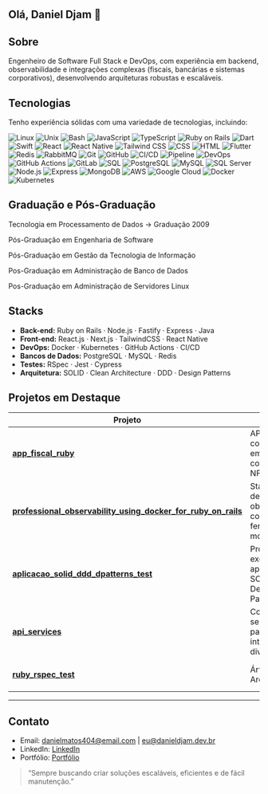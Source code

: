 ## Olá, Daniel Djam 👋

## Sobre

<p>  
Engenheiro de Software Full Stack e DevOps, com experiência em backend, observabilidade e integrações complexas (fiscais, bancárias e sistemas corporativos), desenvolvendo arquiteturas robustas e escaláveis.
</p>

## Tecnologias

Tenho experiência sólidas com uma variedade de tecnologias, incluindo:

![Linux](https://img.shields.io/badge/Linux-000000?style=for-the-badge&logo=linux&logoColor=white) ![Unix](https://img.shields.io/badge/Unix-000000?style=for-the-badge&logo=unix&logoColor=white) ![Bash](https://img.shields.io/badge/Bash-4EAA25?style=for-the-badge&logo=gnu-bash&logoColor=white) ![JavaScript](https://img.shields.io/badge/JavaScript-F7DF1E?style=for-the-badge&logo=javascript&logoColor=black) ![TypeScript](https://img.shields.io/badge/TypeScript-007ACC?style=for-the-badge&logo=typescript&logoColor=white) ![Ruby on Rails](https://img.shields.io/badge/Ruby_on_Rails-CC0000?style=for-the-badge&logo=rubyonrails&logoColor=white) ![Dart](https://img.shields.io/badge/Dart-0175C2?style=for-the-badge&logo=dart&logoColor=white) ![Swift](https://img.shields.io/badge/Swift-FA7343?style=for-the-badge&logo=swift&logoColor=white) ![React](https://img.shields.io/badge/React-61DAFB?style=for-the-badge&logo=react&logoColor=black) ![React Native](https://img.shields.io/badge/React_Native-61DAFB?style=for-the-badge&logo=react&logoColor=black) ![Tailwind CSS](https://img.shields.io/badge/Tailwind_CSS-38B2AC?style=for-the-badge&logo=tailwind-css&logoColor=white) ![CSS](https://img.shields.io/badge/CSS-1572B6?style=for-the-badge&logo=css3&logoColor=white) ![HTML](https://img.shields.io/badge/HTML-E34F26?style=for-the-badge&logo=html5&logoColor=white) ![Flutter](https://img.shields.io/badge/Flutter-02569B?style=for-the-badge&logo=flutter&logoColor=white) ![Redis](https://img.shields.io/badge/Redis-DC382D?style=for-the-badge&logo=redis&logoColor=white) ![RabbitMQ](https://img.shields.io/badge/RabbitMQ-FF6600?style=for-the-badge&logo=rabbitmq&logoColor=white) ![Git](https://img.shields.io/badge/Git-F05032?style=for-the-badge&logo=git&logoColor=white) ![GitHub](https://img.shields.io/badge/GitHub-181717?style=for-the-badge&logo=github&logoColor=white) ![CI/CD](https://img.shields.io/badge/CI%2FCD-4285F4?style=for-the-badge&logo=google-cloud&logoColor=white) ![Pipeline](https://img.shields.io/badge/Pipeline-4285F4?style=for-the-badge&logo=google-cloud&logoColor=white) ![DevOps](https://img.shields.io/badge/DevOps-4285F4?style=for-the-badge&logo=google-cloud&logoColor=white)![GitHub Actions](https://img.shields.io/badge/GitHub_Actions-2088FF?style=for-the-badge&logo=github-actions&logoColor=white) ![GitLab](https://img.shields.io/badge/GitLab-FC6D26?style=for-the-badge&logo=gitlab&logoColor=white) ![SQL](https://img.shields.io/badge/SQL-4479A1?style=for-the-badge&logo=sql&logoColor=white) ![PostgreSQL](https://img.shields.io/badge/PostgreSQL-336791?style=for-the-badge&logo=postgresql&logoColor=white) ![MySQL](https://img.shields.io/badge/MySQL-4479A1?style=for-the-badge&logo=mysql&logoColor=white) ![SQL Server](https://img.shields.io/badge/SQL_Server-CC2927?style=for-the-badge&logo=microsoft-sql-server&logoColor=white) ![Node.js](https://img.shields.io/badge/Node.js-339933?style=for-the-badge&logo=node-dot-js&logoColor=white) ![Express](https://img.shields.io/badge/Express-000000?style=for-the-badge&logo=express&logoColor=white) ![MongoDB](https://img.shields.io/badge/MongoDB-47A248?style=for-the-badge&logo=mongodb&logoColor=white) ![AWS](https://img.shields.io/badge/AWS-232F3E?style=for-the-badge&logo=amazon-aws&logoColor=white) ![Google Cloud](https://img.shields.io/badge/Google_Cloud-4285F4?style=for-the-badge&logo=google-cloud&logoColor=white) ![Docker](https://img.shields.io/badge/Docker-2496ED?style=for-the-badge&logo=docker&logoColor=white) ![Kubernetes](https://img.shields.io/badge/Kubernetes-326CE5?style=for-the-badge&logo=kubernetes&logoColor=white) 

## Graduação e Pós-Graduação
<p> Tecnologia em Processamento de Dados -> Graduação 2009 </p>
<p> Pós-Graduação em Engenharia de Software </p> 
<p> Pós-Graduação em Gestão da Tecnologia de Informação </p>  
<p> Pos-Graduação em Administração de Banco de Dados </p>
<p> Pos-Graduação em Administração de Servidores Linux </p>

## Stacks

- **Back-end:** Ruby on Rails · Node.js · Fastify · Express · Java 
- **Front-end:** React.js · Next.js · TailwindCSS · React Native 
- **DevOps:** Docker · Kubernetes · GitHub Actions · CI/CD  
- **Bancos de Dados:** PostgreSQL · MySQL · Redis  
- **Testes:** RSpec · Jest · Cypress  
- **Arquitetura:** SOLID · Clean Architecture · DDD · Design Patterns  

## Projetos em Destaque

| Projeto | Descrição | Tecnologias |
|----------|-----------|-------------|
| [**app_fiscal_ruby**](https://github.com/daniel8486/app_fiscal_ruby) | API fiscal completa para emissão e controle de NF-e. | Ruby on Rails · APIs fiscais |
| [**professional_observability_using_docker_for_ruby_on_rails**](https://github.com/daniel8486/professional_observability_using_docker_for_ruby_on_rails) | Stack completa de observabilidade com Docker e ferramentas de monitoramento. | Docker · Rails · Redis |
| [**aplicacao_solid_ddd_dpatterns_test**](https://github.com/daniel8486/aplicacao_solid_ddd_dpatterns_test) | Projeto de exemplo aplicando SOLID, DDD e Design Patterns. | Node.js · Prisma · Fastify · Observalidade |
| [**api_services**](https://github.com/daniel8486/api_services) | Coleção de serviços de API para integrações diversas. | Ruby on Rails · REST/GraphQL · Sidekiq · Redis |
| [**ruby_rspec_test**](https://github.com/daniel8486/ruby_rspec_test) | Árvores de Arquivo. | Ruby on Rails · Rspec · Docker |

---

## Contato

- Email: [danielmatos404@email.com](mailto:danielmatos404@gmail.com) | [eu@danieldjam.dev.br](mailto:eu@danieldjam.dev.br)  
- LinkedIn: [LinkedIn](https://www.linkedin.com/in/daniel-matos-b85a2799/)  
- Portfólio: [Portfólio](https://danieldjam.dev.br)

> “Sempre buscando criar soluções escaláveis, eficientes e de fácil manutenção.”

<!--
**daniel8486/daniel8486** is a ✨ _special_ ✨ repository because its `README.md` (this file) appears on your GitHub profile.

Here are some ideas to get you started:

- 🔭 I’m currently working on ...
- 🌱 I’m currently learning ...
- 👯 I’m looking to collaborate on ...
- 🤔 I’m looking for help with ...
- 💬 Ask me about ...
- 📫 How to reach me: ...
- 😄 Pronouns: ...
- ⚡ Fun fact: ...
-->






